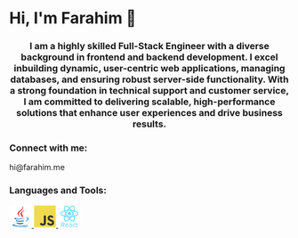 <h1 align="left">Hi, I'm Farahim 👋</h1>
<h3 align="center">
  I am a highly skilled Full-Stack Engineer with a diverse background in frontend and backend development. I excel inbuilding dynamic, user-centric web applications, managing databases, and ensuring robust server-side functionality. With a strong foundation in technical support and customer service, I am committed to delivering scalable, high-performance solutions that enhance user experiences and drive business results.
</h3>

<h3 align="left">Connect with me:</h3>
hi@farahim.me
<p align="left">
</p>

<h3 align="left">Languages and Tools:</h3>
<p align="left"> <a href="https://www.java.com" target="_blank" rel="noreferrer"> <img src="https://raw.githubusercontent.com/devicons/devicon/master/icons/java/java-original.svg" alt="java" width="40" height="40"/> </a> <a href="https://developer.mozilla.org/en-US/docs/Web/JavaScript" target="_blank" rel="noreferrer"> <img src="https://raw.githubusercontent.com/devicons/devicon/master/icons/javascript/javascript-original.svg" alt="javascript" width="40" height="40"/> </a> <a href="https://reactjs.org/" target="_blank" rel="noreferrer"> <img src="https://raw.githubusercontent.com/devicons/devicon/master/icons/react/react-original-wordmark.svg" alt="react" width="40" height="40"/> </a> </p>
